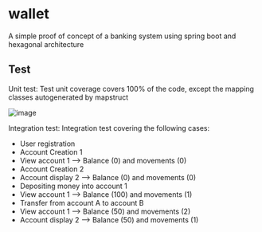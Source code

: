 # wallet
A simple proof of concept of a banking system using spring boot and hexagonal architecture

## Test

Unit test: Test unit coverage covers 100% of the code, except the mapping classes autogenerated by mapstruct

![image](https://user-images.githubusercontent.com/10583274/155849073-54c8c6d8-8cd7-47d1-8dd4-f9673a0709a7.png)

Integration test: Integration test covering the following cases:

- User registration
- Account Creation 1
- View account 1 --> Balance (0) and movements (0)
- Account Creation 2
- Account display 2 --> Balance (0) and movements (0)
- Depositing money into account 1
- View account 1 --> Balance (100) and movements (1)
- Transfer from account A to account B
- View account 1 --> Balance (50) and movements (2)
- Account display 2 --> Balance (50) and movements (1)
